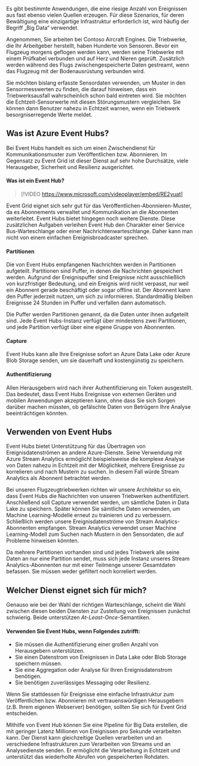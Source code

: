 Es gibt bestimmte Anwendungen, die eine riesige Anzahl von Ereignissen aus fast ebenso vielen Quellen erzeugen. Für diese Szenarios, für deren Bewältigung eine einzigartige Infrastruktur erforderlich ist, wird häufig der Begriff „Big Data“ verwendet.

Angenommen, Sie arbeiten bei Contoso Aircraft Engines. Die Triebwerke, die Ihr Arbeitgeber herstellt, haben Hunderte von Sensoren. Bevor ein Flugzeug morgens geflogen werden kann, werden seine Triebwerke mit einem Prüfkabel verbunden und auf Herz und Nieren geprüft. Zusätzlich werden während des Flugs zwischengespeicherte Daten gestreamt, wenn das Flugzeug mit der Bodenausrüstung verbunden wird.

Sie möchten bislang erfasste Sensordaten verwenden, um Muster in den Sensormesswerten zu finden, die darauf hinweisen, dass ein Triebwerksausfall wahrscheinlich schon bald eintreten wird. Sie möchten die Echtzeit-Sensorwerte mit diesen Störungsmustern vergleichen. Sie können dann Benutzer nahezu in Echtzeit warnen, wenn ein Triebwerk besorgniserregende Werte meldet.

## <a name="what-is-azure-event-hubs"></a>Was ist Azure Event Hubs?
Bei Event Hubs handelt es sich um einen Zwischendienst für Kommunikationsmuster zum Veröffentlichen bzw. Abonnieren. Im Gegensatz zu Event Grid ist dieser Dienst auf sehr hohe Durchsätze, viele Herausgeber, Sicherheit und Resilienz ausgerichtet.

#### <a name="what-is-an-event-hub"></a>Was ist ein Event Hub?

> [!VIDEO https://www.microsoft.com/videoplayer/embed/RE2yuat]

Event Grid eignet sich sehr gut für das Veröffentlichen-Abonnieren-Muster, da es Abonnements verwaltet und Kommunikation an die Abonnenten weiterleitet. Event Hubs bietet hingegen noch weitere Dienste. Diese zusätzlichen Aufgaben verleihen Event Hub den Charakter einer Service Bus-Warteschlange oder einer Nachrichtenwarteschlange. Daher kann man nicht von einem einfachen Ereignisbroadcaster sprechen.

#### <a name="partitions"></a>Partitionen
Die von Event Hubs empfangenen Nachrichten werden in Partitionen aufgeteilt. Partitionen sind Puffer, in denen die Nachrichten gespeichert werden. Aufgrund der Ereignispuffer sind Ereignisse nicht ausschließlich von kurzfristiger Bedeutung, und ein Ereignis wird nicht verpasst, nur weil ein Abonnent gerade beschäftigt oder sogar offline ist. Der Abonnent kann den Puffer jederzeit nutzen, um sich zu informieren. Standardmäßig bleiben Ereignisse 24 Stunden im Puffer und verfallen dann automatisch.

Die Puffer werden Partitionen genannt, da die Daten unter ihnen aufgeteilt sind. Jede Event Hubs-Instanz verfügt über mindestens zwei Partitionen, und jede Partition verfügt über eine eigene Gruppe von Abonnenten.

#### <a name="capture"></a>Capture
Event Hubs kann alle Ihre Ereignisse sofort an Azure Data Lake oder Azure Blob Storage senden, um sie dauerhaft und kostengünstig zu speichern.

#### <a name="authentication"></a>Authentifizierung
Allen Herausgebern wird nach ihrer Authentifizierung ein Token ausgestellt. Das bedeutet, dass Event Hubs Ereignisse von externen Geräten und mobilen Anwendungen akzeptieren kann, ohne dass Sie sich Sorgen darüber machen müssten, ob gefälschte Daten von Betrügern Ihre Analyse beeinträchtigen könnten. 

## <a name="using-event-hubs"></a>Verwenden von Event Hubs
Event Hubs bietet Unterstützung für das Übertragen von Ereignisdatenströmen an andere Azure-Dienste. Seine Verwendung mit Azure Stream Analytics ermöglicht beispielsweise die komplexe Analyse von Daten nahezu in Echtzeit mit der Möglichkeit, mehrere Ereignisse zu korrelieren und nach Mustern zu suchen. In diesem Fall würde Stream Analytics als Abonnent betrachtet werden.

Bei unseren Flugzeugtriebwerken richten wir unsere Architektur so ein, dass Event Hubs die Nachrichten von unseren Triebwerken authentifiziert. Anschließend soll Capture verwendet werden, um sämtliche Daten in Data Lake zu speichern. Später können Sie sämtliche Daten verwenden, um Machine Learning-Modelle erneut zu trainieren und zu verbessern. Schließlich werden unsere Ereignisdatenströme von Stream Analytics-Abonnenten empfangen. Stream Analytics verwendet unser Machine Learning-Modell zum Suchen nach Mustern in den Sensordaten, die auf Probleme hinweisen könnten.

Da mehrere Partitionen vorhanden sind und jedes Triebwerk alle seine Daten an nur eine Partition sendet, muss sich jede Instanz unseres Stream Analytics-Abonnenten nur mit einer Teilmenge unserer Gesamtdaten befassen. Sie müssen weder gefiltert noch korreliert werden.

## <a name="which-service-should-i-choose"></a>Welcher Dienst eignet sich für mich?
Genauso wie bei der Wahl der richtigen Warteschlange, scheint die Wahl zwischen diesen beiden Diensten zur Zustellung von Ereignissen zunächst schwierig. Beide unterstützen *At-Least-Once*-Semantiken.

#### <a name="choose-event-hubs-if"></a>Verwenden Sie Event Hubs, wenn Folgendes zutrifft:  

- Sie müssen die Authentifizierung einer großen Anzahl von Herausgebern unterstützen.
- Sie einen Datenstrom von Ereignissen in Data Lake oder Blob Storage speichern müssen.
- Sie eine Aggregation oder Analyse für Ihren Ereignisdatenstrom benötigen.
- Sie benötigen zuverlässiges Messaging oder Resilienz.  

Wenn Sie stattdessen für Ereignisse eine einfache Infrastruktur zum Veröffentlichen bzw. Abonnieren mit vertrauenswürdigen Herausgebern (z.B. Ihrem eigenen Webserver) benötigen, sollten Sie sich für Event Grid entscheiden.

Mithilfe von Event Hub können Sie eine Pipeline für Big Data erstellen, die mit geringer Latenz Millionen von Ereignissen pro Sekunde verarbeiten kann. Der Dienst kann gleichzeitige Quellen verarbeiten und an verschiedene Infrastrukturen zum Verarbeiten von Streams und an Analysedienste senden. Er ermöglicht die Verarbeitung in Echtzeit und unterstützt das wiederholte Abrufen von gespeicherten Rohdaten. 